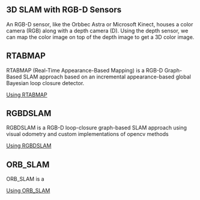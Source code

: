 ## 3D SLAM with RGB-D Sensors
An RGB-D sensor, like the Orbbec Astra or Microsoft Kinect, houses a color camera (RGB) along with a depth camera (D).
Using the depth sensor, we can map the color image on top of the depth image to get a 3D color image.

## RTABMAP
RTABMAP (Real-Time Appearance-Based Mapping) is a RGB-D Graph-Based SLAM approach based on an incremental appearance-based global Bayesian loop closure detector.

[Using RTABMAP](/Notes/Phase_1/07b-RTABMAP.md)

## RGBDSLAM
RGBDSLAM is a RGB-D loop-closure graph-based SLAM approach using visual odometry and custom implementations of opencv methods  

[Using RGBDSLAM](/Notes/Phase_1/07c-RGBDSLAM.md)

## ORB_SLAM
ORB_SLAM is a 

[Using ORB_SLAM](/Notes/Phase_1/07d-ORB_SLAM.md)


